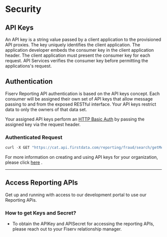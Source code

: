 # Security

## API Keys
An API key is a string value passed by a client application to the provisioned API proxies. The key uniquely identifies the client application. The application developer embeds the consumer key in the client application header. The client application must present the consumer key for each request. API Services verifies the consumer key before permitting the applications's request.

## Authentication
Fiserv Reporting API authentication is based on the API keys concept. Each consumer will be assigned their own set of API keys that allow message passing to and from the exposed RESTful interface. Your API keys restrict data to only the owners of that data set. 

Your assigned API keys perform an [HTTP Basic Auth](https://en.wikipedia.org/wiki/Basic_access_authentication) by passing the assigned key via the request header. 

### Authenticated Request
```javascript
curl -X GET "https://cat.api.firstdata.com/reporting/fraud/search/getMetaData" -H "accept: application/json" -H "apikey: YOURAPIKEY"
```

For more information on creating and using API keys for your organization, please click [here](?path=docs/APIs/restful-api-construction.md) . 

---

## Access Reporting APIs

Get up and running with access to our development portal to use our Reporting APis.

### How to get Keys and Secret?

- To obtain the APIKey and APISecret for accessing the reporting APIs, please reach out to your Fiserv relationship manager.
